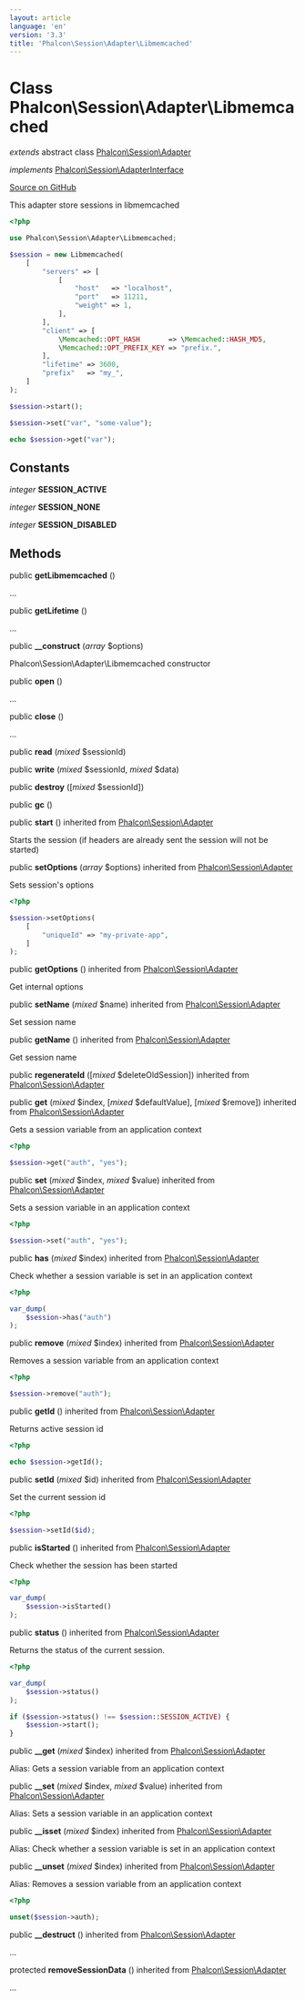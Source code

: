 ```yaml
---
layout: article
language: 'en'
version: '3.3'
title: 'Phalcon\Session\Adapter\Libmemcached'
---
```

# Class **Phalcon\Session\Adapter\Libmemcached**

*extends* abstract class [Phalcon\Session\Adapter](/3.3/en/api/Phalcon_Session_Adapter)

*implements* [Phalcon\Session\AdapterInterface](/3.3/en/api/Phalcon_Session_AdapterInterface)

<a href="https://github.com/phalcon/cphalcon/tree/v3.3.0/phalcon/session/adapter/libmemcached.zep" class="btn btn-default btn-sm">Source on GitHub</a>

This adapter store sessions in libmemcached

```php
<?php

use Phalcon\Session\Adapter\Libmemcached;

$session = new Libmemcached(
    [
        "servers" => [
            [
                "host"   => "localhost",
                "port"   => 11211,
                "weight" => 1,
            ],
        ],
        "client" => [
            \Memcached::OPT_HASH       => \Memcached::HASH_MD5,
            \Memcached::OPT_PREFIX_KEY => "prefix.",
        ],
        "lifetime" => 3600,
        "prefix"   => "my_",
    ]
);

$session->start();

$session->set("var", "some-value");

echo $session->get("var");

```


## Constants
*integer* **SESSION_ACTIVE**

*integer* **SESSION_NONE**

*integer* **SESSION_DISABLED**

## Methods
public  **getLibmemcached** ()

...


public  **getLifetime** ()

...


public  **__construct** (*array* $options)

Phalcon\Session\Adapter\Libmemcached constructor



public  **open** ()

...


public  **close** ()

...


public  **read** (*mixed* $sessionId)





public  **write** (*mixed* $sessionId, *mixed* $data)





public  **destroy** ([*mixed* $sessionId])





public  **gc** ()





public  **start** () inherited from [Phalcon\Session\Adapter](/3.3/en/api/Phalcon_Session_Adapter)

Starts the session (if headers are already sent the session will not be started)



public  **setOptions** (*array* $options) inherited from [Phalcon\Session\Adapter](/3.3/en/api/Phalcon_Session_Adapter)

Sets session's options

```php
<?php

$session->setOptions(
    [
        "uniqueId" => "my-private-app",
    ]
);

```



public  **getOptions** () inherited from [Phalcon\Session\Adapter](/3.3/en/api/Phalcon_Session_Adapter)

Get internal options



public  **setName** (*mixed* $name) inherited from [Phalcon\Session\Adapter](/3.3/en/api/Phalcon_Session_Adapter)

Set session name



public  **getName** () inherited from [Phalcon\Session\Adapter](/3.3/en/api/Phalcon_Session_Adapter)

Get session name



public  **regenerateId** ([*mixed* $deleteOldSession]) inherited from [Phalcon\Session\Adapter](/3.3/en/api/Phalcon_Session_Adapter)





public  **get** (*mixed* $index, [*mixed* $defaultValue], [*mixed* $remove]) inherited from [Phalcon\Session\Adapter](/3.3/en/api/Phalcon_Session_Adapter)

Gets a session variable from an application context

```php
<?php

$session->get("auth", "yes");

```



public  **set** (*mixed* $index, *mixed* $value) inherited from [Phalcon\Session\Adapter](/3.3/en/api/Phalcon_Session_Adapter)

Sets a session variable in an application context

```php
<?php

$session->set("auth", "yes");

```



public  **has** (*mixed* $index) inherited from [Phalcon\Session\Adapter](/3.3/en/api/Phalcon_Session_Adapter)

Check whether a session variable is set in an application context

```php
<?php

var_dump(
    $session->has("auth")
);

```



public  **remove** (*mixed* $index) inherited from [Phalcon\Session\Adapter](/3.3/en/api/Phalcon_Session_Adapter)

Removes a session variable from an application context

```php
<?php

$session->remove("auth");

```



public  **getId** () inherited from [Phalcon\Session\Adapter](/3.3/en/api/Phalcon_Session_Adapter)

Returns active session id

```php
<?php

echo $session->getId();

```



public  **setId** (*mixed* $id) inherited from [Phalcon\Session\Adapter](/3.3/en/api/Phalcon_Session_Adapter)

Set the current session id

```php
<?php

$session->setId($id);

```



public  **isStarted** () inherited from [Phalcon\Session\Adapter](/3.3/en/api/Phalcon_Session_Adapter)

Check whether the session has been started

```php
<?php

var_dump(
    $session->isStarted()
);

```



public  **status** () inherited from [Phalcon\Session\Adapter](/3.3/en/api/Phalcon_Session_Adapter)

Returns the status of the current session.

```php
<?php

var_dump(
    $session->status()
);

if ($session->status() !== $session::SESSION_ACTIVE) {
    $session->start();
}

```



public  **__get** (*mixed* $index) inherited from [Phalcon\Session\Adapter](/3.3/en/api/Phalcon_Session_Adapter)

Alias: Gets a session variable from an application context



public  **__set** (*mixed* $index, *mixed* $value) inherited from [Phalcon\Session\Adapter](/3.3/en/api/Phalcon_Session_Adapter)

Alias: Sets a session variable in an application context



public  **__isset** (*mixed* $index) inherited from [Phalcon\Session\Adapter](/3.3/en/api/Phalcon_Session_Adapter)

Alias: Check whether a session variable is set in an application context



public  **__unset** (*mixed* $index) inherited from [Phalcon\Session\Adapter](/3.3/en/api/Phalcon_Session_Adapter)

Alias: Removes a session variable from an application context

```php
<?php

unset($session->auth);

```



public  **__destruct** () inherited from [Phalcon\Session\Adapter](/3.3/en/api/Phalcon_Session_Adapter)

...


protected  **removeSessionData** () inherited from [Phalcon\Session\Adapter](/3.3/en/api/Phalcon_Session_Adapter)

...


